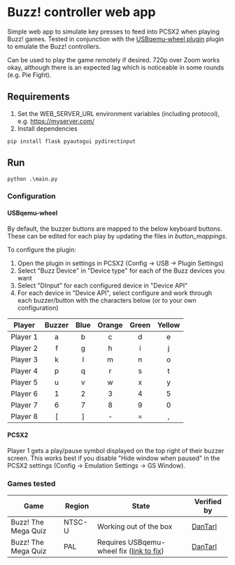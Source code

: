 # Buzz! controller web app
Simple web app to simulate key presses to feed into PCSX2 when playing Buzz! games. Tested in conjunction with the [USBqemu-wheel plugin](https://github.com/jackun/USBqemu-wheel) plugin to emulate the Buzz! controllers.

Can be used to play the game remotely if desired. 720p over Zoom works okay, although there is an expected lag which is noticeable in some rounds (e.g. Pie Fight).

## Requirements
1. Set the WEB_SERVER_URL environment variables (including protocol), e.g. https://myserver.com/
2. Install dependencies
```
pip install flask pyautogui pydirectinput
```

## Run
```
python .\main.py
```

### Configuration
#### USBqemu-wheel
By default, the buzzer buttons are mapped to the below keyboard buttons. These can be edited for each play by updating the files in *button_mappings*.

To configure the plugin:
1. Open the plugin in settings in PCSX2 (Config -> USB -> Plugin Settings)
2. Select "Buzz Device" in "Device type" for each of the Buzz devices you want
3. Select "DInput" for each configured device in "Device API"
4. For each device in "Device API", select configure and work through each buzzer/button with the characters below (or to your own configuration)

| Player   | Buzzer   | Blue   | Orange   | Green   | Yellow   |
| -------- | :------: | :----: | :------: | :-----: | :------: |
| Player 1 | a        | b      | c        | d       | e        |
| Player 2 | f        | g      | h        | i       | j        |
| Player 3 | k        | l      | m        | n       | o        |
| Player 4 | p        | q      | r        | s       | t        |
| Player 5 | u        | v      | w        | x       | y        |
| Player 6 | 1        | 2      | 3        | 4       | 5        |
| Player 7 | 6        | 7      | 8        | 9       | 0        |
| Player 8 | [        | ]      | -        | =       | ,        |

#### PCSX2
Player 1 gets a play/pause symbol displayed on the top right of their buzzer screen. This works best if you disable "Hide window when paused" in the PCSX2 settings (Config -> Emulation Settings -> GS Window).

### Games tested
| Game | Region | State | Verified by |
| --- | --- | --- | --- |
| Buzz! The Mega Quiz | NTSC-U | Working out of the box | [DanTarl](https://github.com/DanTarl) |
| Buzz! The Mega Quiz | PAL | Requires USBqemu-wheel fix ([link to fix](https://github.com/jackun/USBqemu-wheel/issues/31#issuecomment-625177710)) | [DanTarl](https://github.com/DanTarl) |
